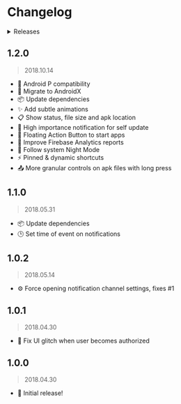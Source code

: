 # Changelog

<details><summary>Releases</summary>

<!-- MarkdownTOC -->

- [1.2.0](#120)
- [1.1.0](#110)
- [1.0.2](#102)
- [1.0.1](#101)
- [1.0.0](#100)

<!-- /MarkdownTOC -->
</details>

## 1.2.0
> 2018.10.14

- 🥧 Android P compatibility
- 🚀 Migrate to AndroidX
- 📦 Update dependencies
- ✨ Add subtle animations
- 📋 Show status, file size and apk location
- 🔔 High importance notification for self update
- 🔵 Floating Action Button to start apps
- 📡 Improve Firebase Analytics reports
- 🌃 Follow system Night Mode
- ⚡ Pinned & dynamic shortcuts
- 📤 More granular controls on apk files with long press

## 1.1.0
> 2018.05.31

- 📦 Update dependencies
- 🕒 Set time of event on notifications

## 1.0.2
> 2018.05.14

- ⚙️ Force opening notification channel settings, fixes #1

## 1.0.1
> 2018.04.30

- 🔄 Fix UI glitch when user becomes authorized

## 1.0.0
> 2018.04.30

- 🎺 Initial release!
